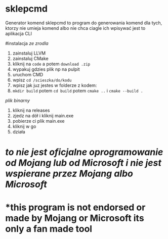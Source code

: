 # sklepcmd
Generator komend sklepcmd to program do generowania komend dla tych, ktorzy nie umieja komend albo nie chca ciagle ich wpisywać
jest to aplikacja CLI

#instalacja
*ze zrodla*
1. zainstaluj LLVM
2. zainstaluj CMake
3. kliknij na `code` a potem `download .zip`
4. wypakuj gdzies plik np na pulpit
5. uruchom CMD
6. wpisz `cd /scieszka/do/kodu`
7. wpisz jak juz jestes w folderze z kodem:
8. `mkdir build` potem `cd build` potem `cmake ..` i `cmake --build .`

*plik binarny*
1. kliknij na releases
2. zjedz na dół i kliknij main.exe
3. pobierze ci plik main.exe
4. kliknij w go
5. działa


# *to nie jest oficjalne oprogramowanie od Mojang lub od Microsoft i nie jest wspierane przez Mojang albo Microsoft*
# *this program is not endorsed or made by Mojang or Microsoft its only a fan made tool 

